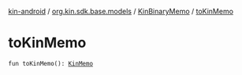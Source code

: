 [kin-android](../../index.md) / [org.kin.sdk.base.models](../index.md) / [KinBinaryMemo](index.md) / [toKinMemo](./to-kin-memo.md)

# toKinMemo

`fun toKinMemo(): `[`KinMemo`](../-kin-memo/index.md)